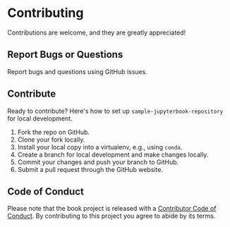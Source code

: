 # Contributing

Contributions are welcome, and they are greatly appreciated! 

## Report Bugs or Questions

Report bugs and questions using GitHub issues.

## Contribute

Ready to contribute? Here's how to set up `sample-jupyterbook-repository` for local development.

1. Fork the repo on GitHub.
2. Clone your fork locally.
3. Install your local copy into a virtualenv, e.g., using `conda`.
4. Create a branch for local development and make changes locally.
5. Commit your changes and push your branch to GitHub.
6. Submit a pull request through the GitHub website.

## Code of Conduct

Please note that the book project is released with a [Contributor Code of Conduct](CONDUCT.md). By contributing to this project you agree to abide by its terms.
